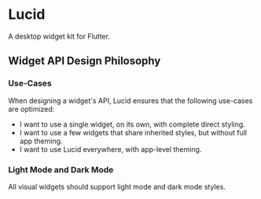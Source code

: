 # Lucid
A desktop widget kit for Flutter.

## Widget API Design Philosophy
### Use-Cases
When designing a widget's API, Lucid ensures that the following use-cases
are optimized:

 * I want to use a single widget, on its own, with complete direct styling.
 * I want to use a few widgets that share inherited styles, but without full app theming.
 * I want to use Lucid everywhere, with app-level theming.

### Light Mode and Dark Mode
All visual widgets should support light mode and dark mode styles.
